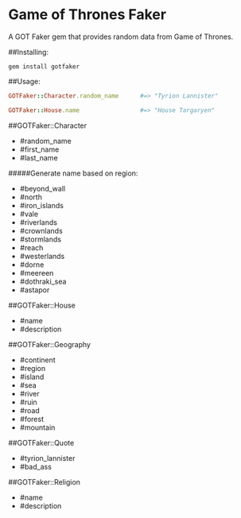 # Game of Thrones Faker

A GOT Faker gem that provides random data from Game of Thrones.

##Installing:
  
    gem install gotfaker

##Usage:
```ruby
GOTFaker::Character.random_name      #=> "Tyrion Lannister"

GOTFaker::House.name                 #=> "House Targaryen"
```
##GOTFaker::Character

* #random_name
* #first_name
* #last_name

#####Generate name based on region:
* #beyond_wall
* #north
* #iron_islands
* #vale
* #riverlands
* #crownlands
* #stormlands
* #reach
* #westerlands
* #dorne
* #meereen
* #dothraki_sea
* #astapor

##GOTFaker::House

* #name
* #description

##GOTFaker::Geography

* #continent
* #region
* #island
* #sea
* #river
* #ruin
* #road
* #forest
* #mountain

##GOTFaker::Quote

* #tyrion_lannister
* #bad_ass

##GOTFaker::Religion

* #name
* #description
